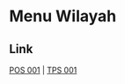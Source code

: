 # Menu Wilayah

## Link

[POS 001](https://github.com/gigit-pemilu/pemilu-2024-99-luar-negeri/tree/main/pilpres/hitung-suara/sub/99-luar-negeri/sub/69-madrid-spanyol/sub/01-madrid-spanyol/sub/0001-madrid-spanyol/sub/001-pos-001)
 | 
[TPS 001](https://github.com/gigit-pemilu/pemilu-2024-99-luar-negeri/tree/main/pilpres/hitung-suara/sub/99-luar-negeri/sub/69-madrid-spanyol/sub/01-madrid-spanyol/sub/0001-madrid-spanyol/sub/002-tps-001)

